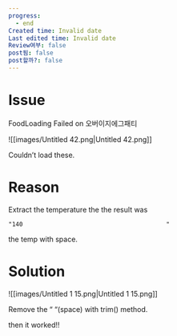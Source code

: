 ```yaml
---
progress:
  - end
Created time: Invalid date
Last edited time: Invalid date
Review여부: false
post됨: false
post할까?: false
---
```

# Issue

FoodLoading Failed on 오버이지에그패티

![[images/Untitled 42.png|Untitled 42.png]]

Couldn’t load these.

  

# Reason

Extract the temperature the the result was

```Shell
"140                                        "
```

the temp with space.

  

# Solution

![[images/Untitled 1 15.png|Untitled 1 15.png]]

Remove the “ “(space) with trim() method.

  

then it worked!!